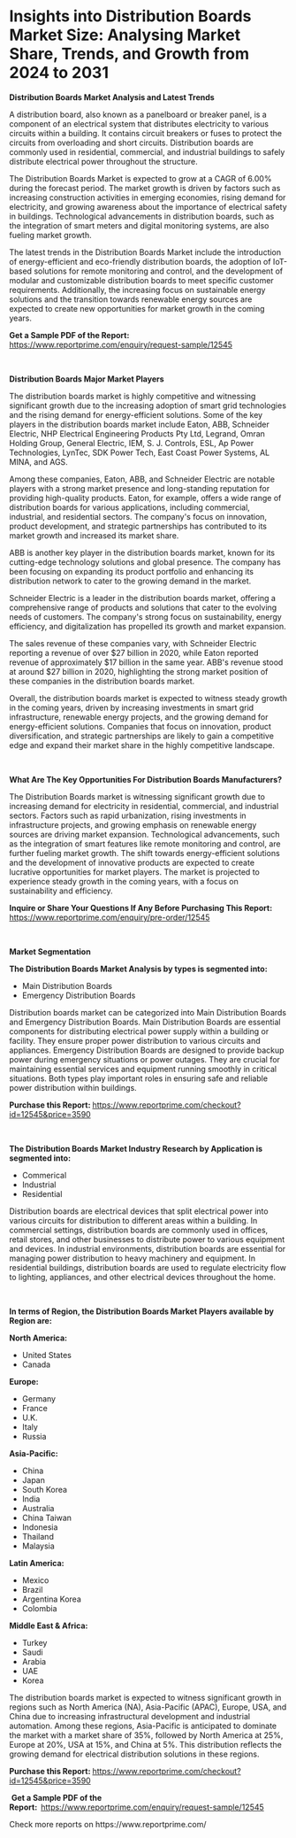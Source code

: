 <p><h1>Insights into Distribution Boards Market Size: Analysing Market Share, Trends, and Growth from 2024 to 2031</h1></p><p><strong>Distribution Boards Market Analysis and Latest Trends</strong></p>
<p><p>A distribution board, also known as a panelboard or breaker panel, is a component of an electrical system that distributes electricity to various circuits within a building. It contains circuit breakers or fuses to protect the circuits from overloading and short circuits. Distribution boards are commonly used in residential, commercial, and industrial buildings to safely distribute electrical power throughout the structure.</p><p>The Distribution Boards Market is expected to grow at a CAGR of 6.00% during the forecast period. The market growth is driven by factors such as increasing construction activities in emerging economies, rising demand for electricity, and growing awareness about the importance of electrical safety in buildings. Technological advancements in distribution boards, such as the integration of smart meters and digital monitoring systems, are also fueling market growth.</p><p>The latest trends in the Distribution Boards Market include the introduction of energy-efficient and eco-friendly distribution boards, the adoption of IoT-based solutions for remote monitoring and control, and the development of modular and customizable distribution boards to meet specific customer requirements. Additionally, the increasing focus on sustainable energy solutions and the transition towards renewable energy sources are expected to create new opportunities for market growth in the coming years.</p></p>
<p><strong>Get a Sample PDF of the Report:&nbsp;</strong> <a href="https://www.reportprime.com/enquiry/request-sample/12545">https://www.reportprime.com/enquiry/request-sample/12545</a></p>
<p>&nbsp;</p>
<p><strong>Distribution Boards Major Market Players</strong></p>
<p><p>The distribution boards market is highly competitive and witnessing significant growth due to the increasing adoption of smart grid technologies and the rising demand for energy-efficient solutions. Some of the key players in the distribution boards market include Eaton, ABB, Schneider Electric, NHP Electrical Engineering Products Pty Ltd, Legrand, Omran Holding Group, General Electric, IEM, S. J. Controls, ESL, Ap Power Technologies, LynTec, SDK Power Tech, East Coast Power Systems, AL MINA, and AGS.</p><p>Among these companies, Eaton, ABB, and Schneider Electric are notable players with a strong market presence and long-standing reputation for providing high-quality products. Eaton, for example, offers a wide range of distribution boards for various applications, including commercial, industrial, and residential sectors. The company's focus on innovation, product development, and strategic partnerships has contributed to its market growth and increased its market share.</p><p>ABB is another key player in the distribution boards market, known for its cutting-edge technology solutions and global presence. The company has been focusing on expanding its product portfolio and enhancing its distribution network to cater to the growing demand in the market.</p><p>Schneider Electric is a leader in the distribution boards market, offering a comprehensive range of products and solutions that cater to the evolving needs of customers. The company's strong focus on sustainability, energy efficiency, and digitalization has propelled its growth and market expansion.</p><p>The sales revenue of these companies vary, with Schneider Electric reporting a revenue of over $27 billion in 2020, while Eaton reported revenue of approximately $17 billion in the same year. ABB's revenue stood at around $27 billion in 2020, highlighting the strong market position of these companies in the distribution boards market.</p><p>Overall, the distribution boards market is expected to witness steady growth in the coming years, driven by increasing investments in smart grid infrastructure, renewable energy projects, and the growing demand for energy-efficient solutions. Companies that focus on innovation, product diversification, and strategic partnerships are likely to gain a competitive edge and expand their market share in the highly competitive landscape.</p></p>
<p>&nbsp;</p>
<p><strong>What Are The Key Opportunities For Distribution Boards Manufacturers?</strong></p>
<p><p>The Distribution Boards market is witnessing significant growth due to increasing demand for electricity in residential, commercial, and industrial sectors. Factors such as rapid urbanization, rising investments in infrastructure projects, and growing emphasis on renewable energy sources are driving market expansion. Technological advancements, such as the integration of smart features like remote monitoring and control, are further fueling market growth. The shift towards energy-efficient solutions and the development of innovative products are expected to create lucrative opportunities for market players. The market is projected to experience steady growth in the coming years, with a focus on sustainability and efficiency.</p></p>
<p><strong>Inquire or Share Your Questions If Any Before Purchasing This Report:</strong> <a href="https://www.reportprime.com/enquiry/pre-order/12545">https://www.reportprime.com/enquiry/pre-order/12545</a></p>
<p>&nbsp;</p>
<p><strong>Market Segmentation</strong></p>
<p><strong>The Distribution Boards Market Analysis by types is segmented into:</strong></p>
<p><ul><li>Main Distribution Boards</li><li>Emergency Distribution Boards</li></ul></p>
<p><p>Distribution boards market can be categorized into Main Distribution Boards and Emergency Distribution Boards. Main Distribution Boards are essential components for distributing electrical power supply within a building or facility. They ensure proper power distribution to various circuits and appliances. Emergency Distribution Boards are designed to provide backup power during emergency situations or power outages. They are crucial for maintaining essential services and equipment running smoothly in critical situations. Both types play important roles in ensuring safe and reliable power distribution within buildings.</p></p>
<p><strong>Purchase this Report:&nbsp;</strong><a href="https://www.reportprime.com/checkout?id=12545&price=3590">https://www.reportprime.com/checkout?id=12545&price=3590</a></p>
<p>&nbsp;</p>
<p><strong>The Distribution Boards Market Industry Research by Application is segmented into:</strong></p>
<p><ul><li>Commerical</li><li>Industrial</li><li>Residential</li></ul></p>
<p><p>Distribution boards are electrical devices that split electrical power into various circuits for distribution to different areas within a building. In commercial settings, distribution boards are commonly used in offices, retail stores, and other businesses to distribute power to various equipment and devices. In industrial environments, distribution boards are essential for managing power distribution to heavy machinery and equipment. In residential buildings, distribution boards are used to regulate electricity flow to lighting, appliances, and other electrical devices throughout the home.</p></p>
<p>&nbsp;</p>
<p><strong>In terms of Region, the Distribution Boards Market Players available by Region are:</strong></p>
<p>
    <p> <strong> North America: </strong>
        <ul>
            <li>United States</li>
            <li>Canada</li>
        </ul>
        </p> 
    <p> <strong> Europe: </strong>
        <ul>
            <li>Germany</li>
            <li>France</li>
            <li>U.K.</li>
            <li>Italy</li>
            <li>Russia</li>
        </ul>
        </p> 
    <p> <strong> Asia-Pacific: </strong>
        <ul>
            <li>China</li>
            <li>Japan</li>
            <li>South Korea</li>
            <li>India</li>
            <li>Australia</li>
            <li>China Taiwan</li>
            <li>Indonesia</li>
            <li>Thailand</li>
            <li>Malaysia</li>
        </ul>
        </p> 
    <p> <strong> Latin America: </strong>
        <ul>
            <li>Mexico</li>
            <li>Brazil</li>
            <li>Argentina Korea</li>
            <li>Colombia</li>
        </ul>
        </p> 
    <p> <strong> Middle East & Africa: </strong>
        <ul>
            <li>Turkey</li>
            <li>Saudi</li>
            <li>Arabia</li>
            <li>UAE</li>
            <li>Korea</li>
        </ul>
    </p>
    </p>
<p><p>The distribution boards market is expected to witness significant growth in regions such as North America (NA), Asia-Pacific (APAC), Europe, USA, and China due to increasing infrastructural development and industrial automation. Among these regions, Asia-Pacific is anticipated to dominate the market with a market share of 35%, followed by North America at 25%, Europe at 20%, USA at 15%, and China at 5%. This distribution reflects the growing demand for electrical distribution solutions in these regions.</p></p>
<p><strong>Purchase this Report: </strong><a href="https://www.reportprime.com/checkout?id=12545&price=3590">https://www.reportprime.com/checkout?id=12545&price=3590</a></p>
<p>&nbsp;<strong>Get a Sample PDF of the Report:&nbsp;&nbsp;</strong><a href="https://www.reportprime.com/enquiry/request-sample/12545">https://www.reportprime.com/enquiry/request-sample/12545</a></p>
<p><strong></strong></p>
<p>Check more reports on https://www.reportprime.com/</p>